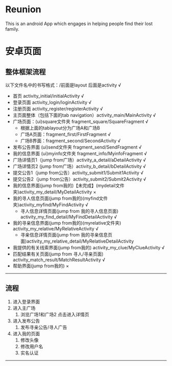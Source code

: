# Reunion
This is an android App which engages in helping people find their lost family.
# 安卓页面
## 整体框架流程
以下文件名中的书写格式：/前面是layout 后面是activity      √
+ 首页 activity_initial/initialActivity       √
+ 登录页面 activity_login/loginActivity     √
+ 注册页面 activity_register/registerActivity       √
+ 主页面整体（包括下面的tab navigation）activity_main/MainActivity      √
+ 广场页面：(ui)square文件夹 fragment_square/SquareFragment     √
  + 根据上面的tablayout分为广场A和广场B
  + 广场A页面：fragment_first/FirstFragment       √
  + 广场B界面：fragment_second/SecondActivity         √
+ 发布公告界面 (ui)send文件夹 fragment_send/SendFragment      √
+ 我的信息界面 (ui)myinfo文件夹 fragment_info/MyinfoFragment     √
+ 广场详情页1（jump from广场）activity_a_detail/aDetailActivity       √
+ 广场详情页2 (jump from广场）activity_b_detail/bDetailActivity      √
+ 提交公告1（jump from公告）activity_submit1/Submit1Activity        √
+ 提交公告2（jump from公告）activity_submit2/Submit2Activity        √
+ 我的信息界面(jump from我的)【未完成】(mydetail文件夹)activity_my_detail/MyDetailActivity      ×
+ 我的寻人信息页面(jump from我的)(myfind文件夹)activity_myfind/MyFindActivity        √
   + 寻人信息详情页面(jump from 我的寻人信息页面) activity_my_find_detail/MyFindDetailActivity √
+ 我的寻亲信息界面(jump from我的)(myrelative文件夹) activity_my_relative/MyRelativeActivity      √
  + 寻亲信息详情页面(jump from 我的寻亲信息页面)activity_my_relative_detail/MyRelativeDetailActivity
+ 我提供的有关线索界面(jump from我的) activity_my_clue/MyClueActivity       √
+ 匹配结果有关页面(jump from 寻人/寻亲页面) activity_match_result/MatchResultActivity     √
+ 帮助界面(jump from我的)     ×
------
## 流程
1. 进入登录界面
2. 进入主广场
   1. 浏览广场1和广场2 点击进入详情页
3. 进入发布公告
    1. 发布寻亲公告/寻人广告
4. 进入我的页面
    1. 修改头像
    2. 修改用户名
    3. 实名认证
-----------

